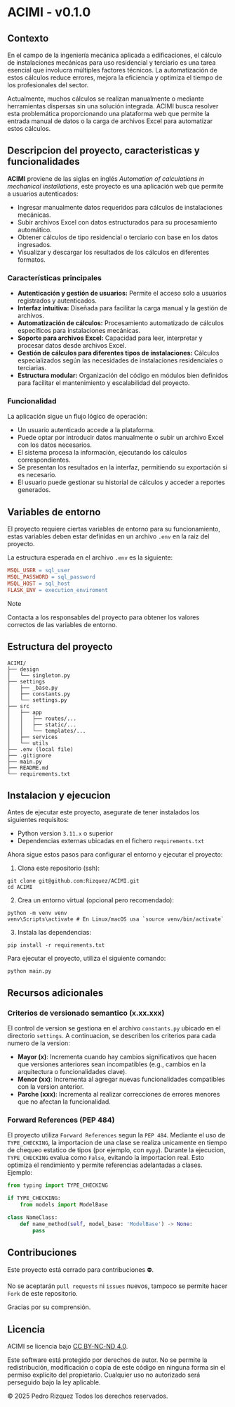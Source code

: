 # ACIMI - v0.1.0

## Contexto
En el campo de la ingeniería mecánica aplicada a edificaciones, el cálculo de instalaciones mecánicas para uso residencial y terciario es una tarea esencial que involucra múltiples factores técnicos. La automatización de estos cálculos reduce errores, mejora la eficiencia y optimiza el tiempo de los profesionales del sector.

Actualmente, muchos cálculos se realizan manualmente o mediante herramientas dispersas sin una solución integrada. ACIMI busca resolver esta problemática proporcionando una plataforma web que permite la entrada manual de datos o la carga de archivos Excel para automatizar estos cálculos.

## Descripcion del proyecto, caracteristicas y funcionalidades
__ACIMI__ proviene de las siglas en inglés _Automation of calculations in mechanical installations_, este proyecto es una aplicación web que permite a usuarios autenticados:
- Ingresar manualmente datos requeridos para cálculos de instalaciones mecánicas.
- Subir archivos Excel con datos estructurados para su procesamiento automático.
- Obtener cálculos de tipo residencial o terciario con base en los datos ingresados.
- Visualizar y descargar los resultados de los cálculos en diferentes formatos.

### Características principales
- __Autenticación y gestión de usuarios:__ Permite el acceso solo a usuarios registrados y autenticados.
- __Interfaz intuitiva:__ Diseñada para facilitar la carga manual y la gestión de archivos.
- __Automatización de cálculos:__ Procesamiento automatizado de cálculos específicos para instalaciones mecánicas.
- __Soporte para archivos Excel:__ Capacidad para leer, interpretar y procesar datos desde archivos Excel.
- __Gestión de cálculos para diferentes tipos de instalaciones:__ Cálculos especializados según las necesidades de instalaciones residenciales o terciarias.
- __Estructura modular:__ Organización del código en módulos bien definidos para facilitar el mantenimiento y escalabilidad del proyecto.

### Funcionalidad
La aplicación sigue un flujo lógico de operación:
- Un usuario autenticado accede a la plataforma.
- Puede optar por introducir datos manualmente o subir un archivo Excel con los datos necesarios.
- El sistema procesa la información, ejecutando los cálculos correspondientes.
- Se presentan los resultados en la interfaz, permitiendo su exportación si es necesario.
- El usuario puede gestionar su historial de cálculos y acceder a reportes generados.

## Variables de entorno
El proyecto requiere ciertas variables de entorno para su funcionamiento, estas variables deben estar definidas en un archivo `.env` en la raiz del proyecto.

La estructura esperada en el archivo `.env` es la siguiente:
```makefile
MSQL_USER = sql_user
MSQL_PASSWORD = sql_password
MSQL_HOST = sql_host
FLASK_ENV = execution_enviroment
```

> [!NOTE]
> Contacta a los responsables del proyecto para obtener los valores correctos de las variables de entorno.

## Estructura del proyecto
```
ACIMI/
├── design
│   └── singleton.py
├── settings
│   ├── _base.py
│   ├── constants.py
│   └── settings.py
├── src
│   ├── app
│   │   ├── routes/...
│   │   ├── static/...
│   │   └── templates/...
│   ├── services
│   └── utils
├── .env (local file)
├── .gitignore
├── main.py
├── README.md
└── requirements.txt
```

## Instalacion y ejecucion
Antes de ejecutar este proyecto, asegurate de tener instalados los siguientes requisitos:
- Python version `3.11.x` o superior
- Dependencias externas ubicadas en el fichero `requirements.txt`

Ahora sigue estos pasos para configurar el entorno y ejecutar el proyecto:

1. Clona este repositorio (ssh):
```
git clone git@github.com:Rizquez/ACIMI.git
cd ACIMI
```

2. Crea un entorno virtual (opcional pero recomendado):
```
python -m venv venv
venv\Scripts\activate # En Linux/macOS usa `source venv/bin/activate`
```

3. Instala las dependencias:
```
pip install -r requirements.txt
```

Para ejecutar el proyecto, utiliza el siguiente comando:
```
python main.py
```

## Recursos adicionales

### Criterios de versionado semantico (x.xx.xxx)
El control de version se gestiona en el archivo `constants.py` ubicado en el directorio `settings`. A continuacion, se describen los criterios para cada numero de la version:
- __Mayor (x)__: Incrementa cuando hay cambios significativos que hacen que versiones anteriores sean incompatibles (e.g., cambios en la arquitectura o funcionalidades clave).
- __Menor (xx)__: Incrementa al agregar nuevas funcionalidades compatibles con la version anterior.
- __Parche (xxx)__: Incrementa al realizar correcciones de errores menores que no afectan la funcionalidad.

### Forward References (PEP 484)
El proyecto utiliza `Forward References` segun la `PEP 484`. Mediante el uso de `TYPE_CHECKING`, la importacion de una clase se realiza unicamente en tiempo de chequeo estatico de tipos (por ejemplo, con `mypy`). Durante la ejecucion, `TYPE_CHECKING` evalua como `False`, evitando la importacion real. Esto optimiza el rendimiento y permite referencias adelantadas a clases.
Ejemplo:
```python
from typing import TYPE_CHECKING

if TYPE_CHECKING:
    from models import ModelBase

class NameClass:
    def name_method(self, model_base: 'ModelBase') -> None:
        pass
```

## Contribuciones
Este proyecto está cerrado para contribuciones ⛔.

No se aceptarán `pull requests` ni `issues` nuevos, tampoco se permite hacer `Fork` de este repositorio.

Gracias por su comprensión.

## Licencia
ACIMI se licencia bajo [CC BY-NC-ND 4.0](https://creativecommons.org/licenses/by-nc-nd/4.0/?ref=chooser-v1).

Este software está protegido por derechos de autor. No se permite la redistribución, modificación o copia de este código en ninguna forma sin el permiso explícito del propietario. Cualquier uso no autorizado será perseguido bajo la ley aplicable.

© 2025 Pedro Rizquez Todos los derechos reservados.
